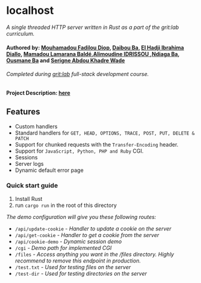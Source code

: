 # localhost

_A single threaded HTTP server written in Rust as a part of the grit:lab curriculum._
#### Authored by: [Mouhamadou Fadilou Diop](https://learn.zone01dakar.sn/git/mouhamadoufadiop/rt), [Daibou Ba](https://learn.zone01dakar.sn/git/daiba), [El Hadji Ibrahima Diallo](https://learn.zone01dakar.sn/git/ediallo), [Mamadou Lamarana Baldé](https://learn.zone01dakar.sn/git/mabalde),[Alimoudine IDRISSOU ](https://learn.zone01dakar.sn/git/ialimoud),[Ndiaga Ba](https://learn.zone01dakar.sn/git/ndiba), [Ousmane Ba](https://learn.zone01dakar.sn/git/ousmaneba0) and [Serigne Abdou Khadre Wade](https://learn.zone01dakar.sn/git/serwade)
###### Completed during [grit:lab](https://gritlab.ax/) full-stack development course.
#### Project Description: [here](https://github.com/01-edu/public/tree/master/subjects/localhost/README.md)


## Features

- Custom handlers
- Standard handlers for `GET, HEAD, OPTIONS, TRACE, POST, PUT, DELETE & PATCH`
- Support for chunked requests with the `Transfer-Encoding` header.
- Support for `JavaScript, Python, PHP and Ruby` CGI. 
- Sessions
- Server logs
- Dynamic default error page

### Quick start guide
1. Install Rust
2. run `cargo run` in the root of this directory

_The demo configuration will give you these following routes:_
- `/api/update-cookie` - _Handler to update a cookie on the server_
- `/api/get-cookie` - _Handler to get a cookie from the server_
- `/api/cookie-demo` - _Dynamic session demo_
- `/cgi` - _Demo path for implemented CGI_
- `/files` - _Access anything you want in the /files directory. Highly recommend to remove this endpoint in production._
- `/test.txt` - _Used for testing files on the server_
- `/test-dir` - _Used for testing directories on the server_
